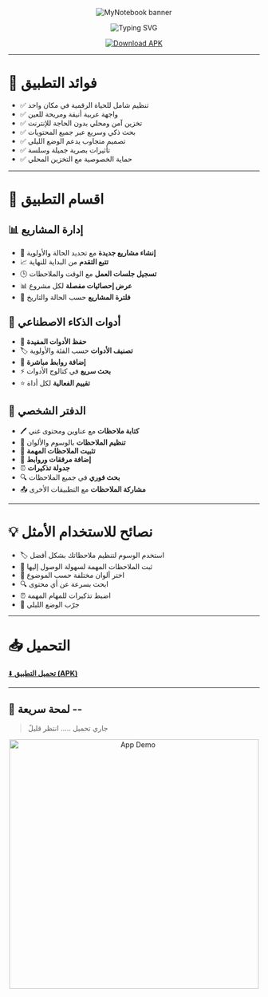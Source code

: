 <p align="center">
  <img src="https://capsule-render.vercel.app/api?type=waving&color=0:FF5722,50:FF9800,100:4CAF50&height=200&text=📒%20MyNotebook&fontSize=70&fontColor=ffffff&section=header" alt="MyNotebook banner"/>

<p align="center">
  <p align="center">
  <img src="https://readme-typing-svg.demolab.com?font=Verdana&size=32&duration=3000&pause=800&center=true&vCenter=true&width=1000&lines=%E2%9C%A8%20%D8%AA%D8%B7%D8%A8%D9%8A%D9%82%D9%83%20%D8%A7%D9%84%D8%B4%D8%AE%D8%B5%D9%8A%20%D9%84%D8%AA%D9%86%D8%B8%D9%8A%D9%85%20%D8%A7%D9%84%D9%85%D8%B4%D8%A7%D8%B1%D9%8A%D8%B9%20%D9%88%D8%A7%D9%84%D8%A3%D9%81%D9%83%D8%A7%D8%B1%20%D9%88%D8%A7%D9%84%D9%85%D9%84%D8%A7%D8%AD%D8%B8%D8%A7%D8%AA%20%E2%9C%A8&rtl=true" alt="Typing SVG"/>
</p>



<p align="center">
  <a href="https://github.com/OsamhBouaskar/learing2/releases/download/v1.0.0/default.apk">
    <img src="https://img.shields.io/badge/⬇️ تحميل_التطبيق-APK-2ea44f?style=for-the-badge&logo=android&logoColor=white&size=30" alt="Download APK"/>
  </a>
</p>

----


# 🎯 فوائد التطبيق
- ✅ تنظيم شامل للحياة الرقمية في مكان واحد  
- ✅ واجهة عربية أنيقة ومريحة للعين  
- ✅ تخزين آمن ومحلي بدون الحاجة للإنترنت  
- ✅ بحث ذكي وسريع عبر جميع المحتويات  
- ✅ تصميم متجاوب يدعم الوضع الليلي  
- ✅ تأثيرات بصرية جميلة وسلسة  
- ✅ حماية الخصوصية مع التخزين المحلي  

---
# 📂 اقسام التطبيق 

## 📊 إدارة المشاريع
- 🚀 **إنشاء مشاريع جديدة** مع تحديد الحالة والأولوية  
- 📈 **تتبع التقدم** من البداية للنهاية  
- 🕒 **تسجيل جلسات العمل** مع الوقت والملاحظات  
- 📊 **عرض إحصائيات مفصلة** لكل مشروع  
- 🔎 **فلترة المشاريع** حسب الحالة والتاريخ  

## 🤖 أدوات الذكاء الاصطناعي
- 💾 **حفظ الأدوات المفيدة**  
- 🏷️ **تصنيف الأدوات** حسب الفئة والأولوية  
- 🔗 **إضافة روابط مباشرة**  
- ⚡ **بحث سريع** في كتالوج الأدوات  
- ⭐ **تقييم الفعالية** لكل أداة  

## 📝 الدفتر الشخصي
- 🖊️ **كتابة ملاحظات** مع عناوين ومحتوى غني  
- 🎨 **تنظيم الملاحظات** بالوسوم والألوان  
- 📌 **تثبيت الملاحظات المهمة**  
- 📎 **إضافة مرفقات وروابط**  
- ⏰ **جدولة تذكيرات**  
- 🔍 **بحث فوري** في جميع الملاحظات  
- 📤 **مشاركة الملاحظات** مع التطبيقات الأخرى  

---

# 💡 نصائح للاستخدام الأمثل
- 🏷️ استخدم الوسوم لتنظيم ملاحظاتك بشكل أفضل  
- 📌 ثبت الملاحظات المهمة لسهولة الوصول إليها  
- 🎨 اختر ألوان مختلفة حسب الموضوع  
- 🔍 ابحث بسرعة عن أي محتوى  
- ⏰ اضبط تذكيرات للمهام المهمة  
- 🌙 جرّب الوضع الليلي  

---


# 📥 التحميل
[⬇️ **تحميل التطبيق (APK)**](https://github.com/OsamhBouaskar/learing2/releases/download/v1.0.0/default.apk)

---

## 🎥 لمحة سريعة --
> جاري تحميل ..... انتظر قليلً
<p align="center">
  <img src="assets/information.gif" width="500" alt="App Demo"/>
</p>
